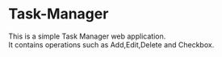 # Task-Manager
 This is a simple Task Manager web application. <br>
 It contains operations such as Add,Edit,Delete and Checkbox.